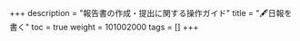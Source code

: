 +++
description = "報告書の作成・提出に関する操作ガイド"
title = "🖋️日報を書く"
toc = true
weight = 101002000
tags = []
+++

